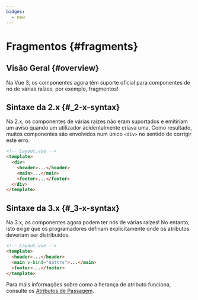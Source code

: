 ```yaml
---
badges:
  - new
---
```


# Fragmentos <MigrationBadges :badges="$frontmatter.badges" /> {#fragments}

## Visão Geral {#overview}

Na Vue 3, os componentes agora têm suporte oficial para componentes de nó de várias raízes, por exemplo, fragmentos!

## Sintaxe da 2.x {#_2-x-syntax}

Na 2.x, os componentes de várias raízes não eram suportados e emitiriam um aviso quando um utilizador acidentalmente criava uma. Como resultado, muitos componentes são envolvidos num único `<div>` no sentido de corrigir este erro.

```html
<!-- Layout.vue -->
<template>
  <div>
    <header>...</header>
    <main>...</main>
    <footer>...</footer>
  </div>
</template>
```

## Sintaxe da 3.x {#_3-x-syntax}

Na 3.x, os componentes agora podem ter nós de várias raízes! No entanto, isto exige que os programadores definam explicitamente onde os atributos deveriam ser distribuídos.

```html
<!-- Layout.vue -->
<template>
  <header>...</header>
  <main v-bind="$attrs">...</main>
  <footer>...</footer>
</template>
```

Para mais informações sobre como a herança de atributo funciona, consulte os [Atributos de Passagem](https://pt.vuejs.org/guide/components/attrs#fallthrough-attributes).
